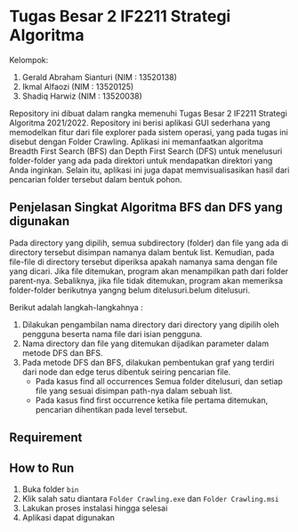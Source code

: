 # Tugas Besar 2 IF2211 Strategi Algoritma

Kelompok:

1. Gerald Abraham Sianturi (NIM : 13520138)
2. Ikmal Alfaozi (NIM : 13520125)
3. Shadiq Harwiz (NIM : 13520038)

Repository ini dibuat dalam rangka memenuhi Tugas Besar 2 IF2211 Strategi Algoritma 2021/2022. Repository ini berisi aplikasi GUI sederhana yang memodelkan fitur dari file explorer pada sistem operasi, yang pada tugas ini disebut dengan Folder Crawling. Aplikasi ini memanfaatkan algoritma Breadth First Search (BFS) dan Depth First Search (DFS) untuk menelusuri folder-folder yang ada pada direktori untuk mendapatkan direktori yang Anda inginkan. Selain itu, aplikasi ini juga dapat memvisualisasikan hasil dari pencarian folder tersebut dalam bentuk pohon.

## Penjelasan Singkat Algoritma BFS dan DFS yang digunakan

Pada directory yang dipilih, semua subdirectory (folder) dan file yang ada di directory tersebut disimpan namanya dalam bentuk list. Kemudian, pada file-file di directory tersebut diperiksa apakah namanya sama dengan file yang dicari. Jika file ditemukan, program akan menampilkan path dari folder parent-nya. Sebaliknya, jika file tidak ditemukan, program akan memeriksa folder-folder berikutnya yangng belum ditelusuri.belum ditelusuri.

Berikut adalah langkah-langkahnya :

1. Dilakukan pengambilan nama directory dari directory yang dipilih oleh pengguna beserta nama file dari isian pengguna.
2. Nama directory dan file yang ditemukan dijadikan parameter dalam metode DFS dan BFS.
3. Pada metode DFS dan BFS, dilakukan pembentukan graf yang terdiri dari node dan edge terus dibentuk seiring pencarian file.
    - Pada kasus find all occurrences Semua folder ditelusuri, dan setiap file yang sesuai disimpan path-nya dalam sebuah list.
    - Pada kasus find first occurrence ketika file pertama ditemukan, pencarian dihentikan pada level tersebut.

## Requirement

## How to Run
1. Buka folder `bin`
2. Klik salah satu diantara `Folder Crawling.exe` dan `Folder Crawling.msi`
3. Lakukan proses instalasi hingga selesai
4. Aplikasi dapat digunakan

